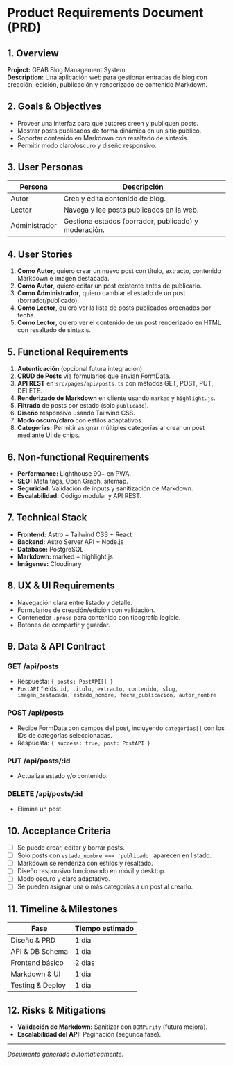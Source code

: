 # Product Requirements Document (PRD)

## 1. Overview

**Project:** GEAB Blog Management System  
**Description:** Una aplicación web para gestionar entradas de blog con creación, edición, publicación y renderizado de contenido Markdown.

## 2. Goals & Objectives

- Proveer una interfaz para que autores creen y publiquen posts.
- Mostrar posts publicados de forma dinámica en un sitio público.
- Soportar contenido en Markdown con resaltado de sintaxis.
- Permitir modo claro/oscuro y diseño responsivo.

## 3. User Personas

| Persona        | Descripción                                                |
| -------------- | ---------------------------------------------------------- |
| Autor          | Crea y edita contenido de blog.                            |
| Lector         | Navega y lee posts publicados en la web.                  |
| Administrador  | Gestiona estados (borrador, publicado) y moderación.      |

## 4. User Stories

1. **Como Autor**, quiero crear un nuevo post con título, extracto, contenido Markdown e imagen destacada.
2. **Como Autor**, quiero editar un post existente antes de publicarlo.
3. **Como Administrador**, quiero cambiar el estado de un post (borrador/publicado).
4. **Como Lector**, quiero ver la lista de posts publicados ordenados por fecha.
5. **Como Lector**, quiero ver el contenido de un post renderizado en HTML con resaltado de sintaxis.

## 5. Functional Requirements

1. **Autenticación** (opcional futura integración)
2. **CRUD de Posts** vía formularios que envían FormData.
3. **API REST** en `src/pages/api/posts.ts` con métodos GET, POST, PUT, DELETE.
4. **Renderizado de Markdown** en cliente usando `marked` y `highlight.js`.
5. **Filtrado** de posts por estado (solo `publicado`).
6. **Diseño** responsivo usando Tailwind CSS.
7. **Modo oscuro/claro** con estilos adaptativos.
8. **Categorías:** Permitir asignar múltiples categorías al crear un post mediante UI de chips.

## 6. Non-functional Requirements

- **Performance:** Lighthouse 90+ en PWA.
- **SEO:** Meta tags, Open Graph, sitemap.
- **Seguridad:** Validación de inputs y sanitización de Markdown.
- **Escalabilidad:** Código modular y API REST.

## 7. Technical Stack

- **Frontend:** Astro + Tailwind CSS + React
- **Backend:** Astro Server API + Node.js
- **Database:** PostgreSQL
- **Markdown:** marked + highlight.js
- **Imágenes:** Cloudinary

## 8. UX & UI Requirements

- Navegación clara entre listado y detalle.
- Formularios de creación/edición con validación.
- Contenedor `.prose` para contenido con tipografía legible.
- Botones de compartir y guardar.

## 9. Data & API Contract

### GET /api/posts
- Respuesta: `{ posts: PostAPI[] }`  
- `PostAPI` fields: `id, titulo, extracto, contenido, slug, imagen_destacada, estado_nombre, fecha_publicacion, autor_nombre`

### POST /api/posts
- Recibe FormData con campos del post, incluyendo `categorias[]` con los IDs de categorías seleccionadas.
- Respuesta: `{ success: true, post: PostAPI }`

### PUT /api/posts/:id
- Actualiza estado y/o contenido.

### DELETE /api/posts/:id
- Elimina un post.

## 10. Acceptance Criteria

- [ ] Se puede crear, editar y borrar posts.
- [ ] Solo posts con `estado_nombre === 'publicado'` aparecen en listado.
- [ ] Markdown se renderiza con estilos y resaltado.
- [ ] Diseño responsivo funcionando en móvil y desktop.
- [ ] Modo oscuro y claro adaptativo.
- [ ] Se pueden asignar una o más categorías a un post al crearlo.

## 11. Timeline & Milestones

| Fase             | Tiempo estimado       |
| ---------------- | --------------------- |
| Diseño & PRD     | 1 día                 |
| API & DB Schema  | 1 día                 |
| Frontend básico  | 2 días                |
| Markdown & UI    | 1 día                 |
| Testing & Deploy | 1 día                 |

## 12. Risks & Mitigations

- **Validación de Markdown:** Sanitizar con `DOMPurify` (futura mejora).
- **Escalabilidad del API:** Paginación (segunda fase).

---

*Documento generado automáticamente.*

